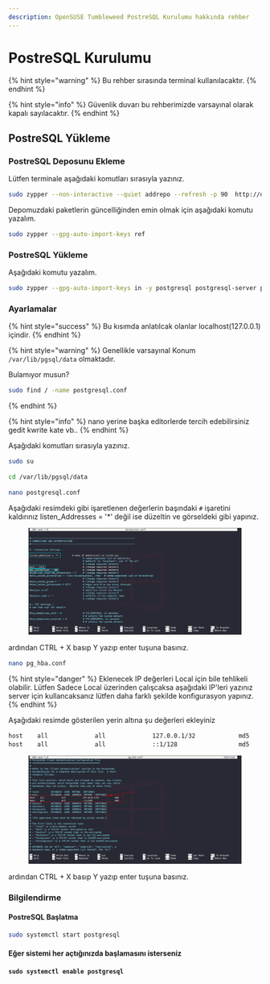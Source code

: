 ```yaml
---
description: OpenSUSE Tumbleweed PostreSQL Kurulumu hakkında rehber
---
```


# PostreSQL Kurulumu

{% hint style="warning" %}
Bu rehber sırasında terminal kullanılacaktır.
{% endhint %}

{% hint style="info" %}
Güvenlik duvarı bu rehberimizde varsayınal olarak kapalı sayılacaktır.
{% endhint %}

## PostreSQL Yükleme

### PostreSQL Deposunu Ekleme

Lütfen terminale aşağıdaki komutları sırasıyla yazınız.

```bash
sudo zypper --non-interactive --quiet addrepo --refresh -p 90  http://download.opensuse.org/repositories/server:database:postgresql/openSUSE_Tumbleweed/ PostgreSQL
```

Depomuzdaki paketlerin güncelliğinden emin olmak için aşağıdaki komutu yazalım.

```bash
sudo zypper --gpg-auto-import-keys ref
```

### PostreSQL Yükleme

Aşağıdaki komutu yazalım.

```bash
sudo zypper --gpg-auto-import-keys in -y postgresql postgresql-server postgresql-contrib
```

### Ayarlamalar

{% hint style="success" %}
Bu kısımda anlatılcak olanlar localhost(127.0.0.1) içindir.
{% endhint %}

{% hint style="warning" %}
Genellikle varsayınal Konum `/var/lib/pgsql/data` olmaktadır.&#x20;



Bulamıyor musun?

```bash
sudo find / -name postgresql.conf
```
{% endhint %}

{% hint style="info" %}
nano yerine başka editorlerde tercih edebilirsiniz gedit kwrite kate vb..
{% endhint %}

Aşağıdaki komutları sırasıyla yazınız.

```bash
sudo su
```

```bash
cd /var/lib/pgsql/data
```

```bash
nano postgresql.conf
```

Aşağıdaki resimdeki gibi işaretlenen değerlerin başındaki `#` işaretini kaldırınız listen\_Addresses = '\*' değil ise düzeltin ve görseldeki gibi yapınız.

<figure><img src="../../../../.gitbook/assets/image (34).png" alt=""><figcaption></figcaption></figure>

ardından CTRL + X basıp Y yazıp enter tuşuna basınız.&#x20;

```bash
nano pg_hba.conf
```

{% hint style="danger" %}
Eklenecek IP değerleri Local için bile tehlikeli olabilir. Lütfen Sadece Local üzerinden çalışcaksa aşağıdaki IP'leri yazınız server için kullancaksanız lütfen daha farklı şekilde konfigurasyon yapınız.
{% endhint %}

Aşağıdaki resimde gösterilen yerin altına şu değerleri ekleyiniz

```bash
host    all             all             127.0.0.1/32            md5
host    all             all             ::1/128                 md5
```

<figure><img src="../../../../.gitbook/assets/image (19).png" alt=""><figcaption></figcaption></figure>

ardından CTRL + X basıp Y yazıp enter tuşuna basınız.&#x20;

### Bilgilendirme

#### PostreSQL Başlatma

```bash
sudo systemctl start postgresql
```

#### Eğer sistemi her açtığınızda başlamasını isterseniz

<pre class="language-bash"><code class="lang-bash"><strong>sudo systemctl enable postgresql
</strong></code></pre>

